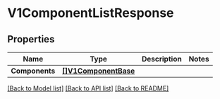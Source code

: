 # V1ComponentListResponse

## Properties

Name | Type | Description | Notes
------------ | ------------- | ------------- | -------------
**Components** | [**[]V1ComponentBase**](V1ComponentBase.md) |  | 

[[Back to Model list]](../README.md#documentation-for-models) [[Back to API list]](../README.md#documentation-for-api-endpoints) [[Back to README]](../README.md)


